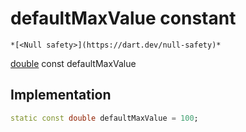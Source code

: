 


# defaultMaxValue constant




    *[<Null safety>](https://dart.dev/null-safety)*


[double](https://api.flutter.dev/flutter/dart-core/double-class.html) const defaultMaxValue
  







## Implementation

```dart
static const double defaultMaxValue = 100;


```







